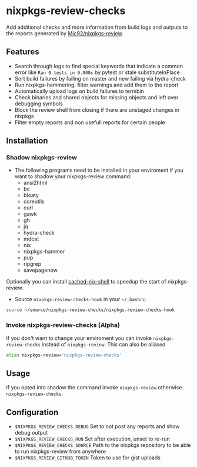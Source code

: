 # nixpkgs-review-checks

Add additional checks and more information from build logs and outputs to the reports generated by [Mic92/nixpkgs-review](https://github.com/Mic92/nixpkgs-review/).

## Features

- Search through logs to find special keywords that indicate a common error like `Ran 0 tests in 0.000s` by pytest or stale substituteInPlace
- Sort build failures by failing on master and new failing via hydra-check
- Run nixpkgs-hammering, filter warnings and add them to the report
- Automatically upload logs on build failures to termbin
- Check binaries and shared objects for missing objects and left over debugging symbols
- Block the review shell from closing if there are unstaged changes in nixpkgs
- Filter empty reports and non usefull reports for certain people

## Installation

### Shadow nixpkgs-review

- The following programs need to be installed in your enviroment if you want to shadow your nixpkgs-review command:
  - ansi2html
  - bc
  - bloaty
  - coreutils
  - curl
  - gawk
  - gh
  - jq
  - hydra-check
  - mdcat
  - nix
  - nixpkgs-hammer
  - pup
  - ripgrep
  - savepagenow

Optionally you can install [cached-nix-shell](https://github.com/xzfc/cached-nix-shell) to speedup the start of nixpkgs-review.

- Source `nixpkgs-review-checks-hook` in your `~/.bashrc`.

```bash
source ~/source/nixpkgs-review-checks/nixpkgs-review-checks-hook
```

### Invoke nixpkgs-review-checks (Alpha)

If you don't want to change your enviroment you can invoke `nixpkgs-review-checks` instead of `nixpkgs-review`.
This can also be aliased

```bash
alias nixpkgs-review='nixpkgs-review-checks'
```

## Usage

If you opted into shadow the command invoke `nixpkgs-review` otherwise `nixpkgs-review-checks`.

## Configuration

- `$NIXPKGS_REVIEW_CHECKS_DEBUG` Set to not post any reports and show debug output
- `$NIXPKGS_REVIEW_CHECKS_RUN` Set after execution, unset to re-run
- `$NIXPKGS_REVIEW_CHECKS_SOURCE` Path to the nixpkgs repository to be able to run nixpkgs-review from anywhere
- `$NIXPKGS_REVIEW_GITHUB_TOKEN` Token to use for gist uploads
